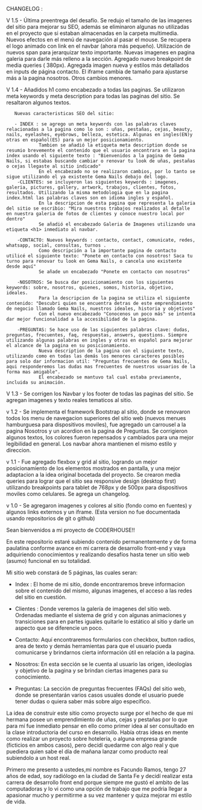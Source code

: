 
CHANGELOG :

V 1.5 - Última preentrega del desafío.
Se redujo el tamaño de las imagenes del sitio para mejorar su SEO, además se eliminaron algunas no utilizadas en el proyecto que si estaban almacenadas en la carpeta multimedia. Nuevos efectos en el menú de navegación al pasar el mouse. Se recupera el logo animado con link en el navbar (ahora más pequeño). Utilización de nuevos span para jerarquizar texto importante. Nuevas imagenes en pagina galeria para darle más relleno a la sección. Agregado nuevo breakpoint de media queries ( 380px). Agregada imagen nueva y estilos más detallados en inputs de página contacto. El iframe cambia de tamaño para ajustarse más a la pagina nosotros. Otros cambios menores.

V 1.4 - Añadidos h1 como encabezado a todas las paginas. Se utilizaron meta keywords y meta description para todas las paginas del sitio. Se resaltaron algunos textos.

       Nuevas caracteristicas SEO del sitio:

       - INDEX : se agrego un meta keywords con las palabras claves relacionadas a la pagina como lo son : uñas, pestañas, cejas, beauty, nails, eyelashes, eyebrows, belleza, estetica. Algunas en ingles(EN)y otras en español(ES) para un mejor posicionamiento.
                Tambien se añadió la etiqueta meta description donde se resumio brevemente el contenido que el usuario encontrara en la pagina index usando el siguiente texto : "Bienvenidos a la pagina de Gema Nails, si estabas buscando cambiar o renovar tu look de uñas, pestañas o cejas llegaste al sitio indicado"
                En el encabezado no se realizaron cambios, por lo tanto se sigue utilizando el ya existente Gema Nails debajo del logo.
        -CLIENTES: se incluyeron las siguientes keywords : imagenes, galeria, pictures, gallery, artwork, trabajos, clientes, fotos, resultados. Utilizando la misma metodologia que en la pagina index.html las palabras claves son en idioma ingles y español.
                En la descripcion de esta pagina que representa la galeria del sitio se escribio: "Mira nuestros trabajos realizados al detalle en nuestra galeria de fotos de clientes y conoce nuestro local por dentro"
                Se añadió el encabezado Galeria de Imagenes utilizando una etiqueta <h1> inmediato al navbar.
                
        -CONTACTO: Nuevos keywords : contacto, contact, comunicate, redes, whatsapp, social, consultas, turnos .
                Como descripción a la importante pagina de contacto utilicé el siguiente texto: "Ponete en contacto con nosotros! Saca tu turno para renovar tu look en Gema Nails, o cancela uno existente desde aquí"
                Se añade un encabezado "Ponete en contacto con nosotros"

        -NOSOTROS: Se busca dar posicionamiento con los siguientes keywords: sobre, nosotros, quienes, somos, historia, objetivo, ideales.
                Para la descripcion de la pagina se utiliza el siguiente contenido: "Descubri quien se encuentra detras de este emprendimiento de negocio llamado Gema Nails, nuestros ideales, historia y objetivos"
                Con el nuevo encabezado "Conocenos un poco más" se intenta dar mejor funcionalidad a la accesibilidad de la pagina.
                
        -PREGUNTAS: Se hace uso de las siguientes palabras clave: dudas, preguntas, frecuentes, faq, respuestas, answers, questions. Siempre utilizando algunas palabras en ingles y otras en español para mejorar el alcance de la pagina en su posicionamiento.
                Nueva description de la pagina con el siguiente texto, utilizando como en todas las demás los menores caracteres posibles para solo dar informacion util: "Preguntas frecuentes de Gema Nails, aqui responderemos las dudas mas frecuentes de nuestros usuarios de la forma mas amigable".
                El encabezado se mantuvo tal cual estaba previamente, incluida su animación.

V 1.3 - Se corrigen los Navbar y los footer de todas las paginas del sitio. 
Se agregan imagenes y texto reales tematicos al sitio.

v 1.2 - Se implementa el framework Bootstrap al sitio, donde se renovaron todos los menu de navegacion superiores del sitio web (nuevos menues hamburguesa para dispositivos moviles), fue agregado un carrousel a la pagina Nosotros y un acordion en la pagina de Preguntas.
 Se corrigieron algunos textos, los colores fueron repensados y cambiados para una mejor legibilidad en general.
 Los navbar ahora mantienen el mismo estilo y direccion.


v 1.1 - Fue agregado flexbox y grid al sitio, logrando un mejor posicionamiento de los elementos mostrados en pantalla, y una mejor adaptacion a la idea original bocetada del proyecto.
 Se crearon media queries para lograr que el sitio sea responsive design (desktop first) utilizando breakpoints para tablet de 768px y de 500px para dispositivos moviles como celulares.
Se agrega un changelog.

v 1.0 - Se agregaron imagenes y colores al sitio (fondo como en fuentes) y algunos links externos y un iframe. (Esta version no fue documentada usando repositorios de git o github)







Sean bienvenidos a mi proyecto de CODERHOUSE!!

En este repositorio estaré subiendo contenido permanentemente y de forma paulatina conforme avance en mi carrera de desarrollo front-end y vaya adquiriendo conocimientos y realizando desafíos hasta tener un sitio web (asumo) funcional en su totalidad.

Mi sitio web constará de 5 páginas, las cuales seran:

+ Index : El home de mi sitio, donde encontraremos breve informacion sobre el contenido del mismo, algunas imagenes, el acceso a las redes del sitio en cuestión.

- Clientes : Donde veremos la galería de imagenes del sitio web. Ordenadas mediante el sistema de grid y con algunas animaciones y transiciones para en partes iguales quitarle lo estático al sitio y darle un aspecto que se diferencie un poco.

- Contacto: Aquí encontraremos formularios con checkbox, button radios, area de texto y demás herramientas para que el usuario pueda comunicarse y brindarnos cierta información útil en relación a la pagina. 

- Nosotros: En esta sección se le cuenta al usuario las origen, ideologías y objetivo de la pagina y se brindan ciertas imagenes para su conocimiento.

- Preguntas: La sección de preguntas frecuentes (FAQs) del sitio web, donde se presentarán varios casos usuales donde el usuario puede tener dudas o quiera saber más sobre algo específico.




La idea de construir este sitio como proyecto surge por el hecho de que mi hermana posee un emprendimiento de uñas, cejas y pestañas por lo que para mí fue inmediato pensar en ello como primer idea al ser consultado en la clase introductoria del curso en desarrollo.
Había otras ideas en mente como realizar un proyecto sobre hoteleria, o alguna empresa grande (ficticios en ambos casos), pero decidí quedarme con algo real y que puediera quien sabe el día de mañana lanzar como producto real subiendolo a un host real.

Primero me presento a ustedes,mi nombre es Facundo Ramos, tengo 27 años de edad, soy radiólogo en la ciudad de Santa Fe y decidí realizar esta carrera de desarrollo front end porque siempre me gustó el ambito de las computadoras y lo vi como una opción de trabajo que me podria llegar a apasionar mucho y permitirme a su vez mantener y quiza mejorar mi estilo de vida.